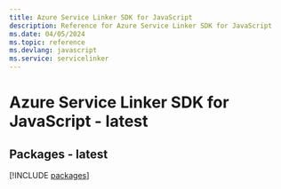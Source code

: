 ```yaml
---
title: Azure Service Linker SDK for JavaScript
description: Reference for Azure Service Linker SDK for JavaScript
ms.date: 04/05/2024
ms.topic: reference
ms.devlang: javascript
ms.service: servicelinker
---
```

# Azure Service Linker SDK for JavaScript - latest
## Packages - latest
[!INCLUDE [packages](service-linker-index.md)]